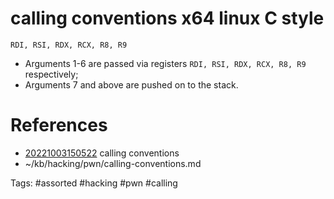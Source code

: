 # calling conventions x64 linux C style
`RDI, RSI, RDX, RCX, R8, R9`
- Arguments 1-6 are passed via registers `RDI, RSI, RDX, RCX, R8, R9` respectively;
- Arguments 7 and above are pushed on to the stack.

# References
- [20221003150522](/zet/20221003150522/README.md) calling conventions
- ~/kb/hacking/pwn/calling-conventions.md

Tags:
    #assorted #hacking #pwn #calling

